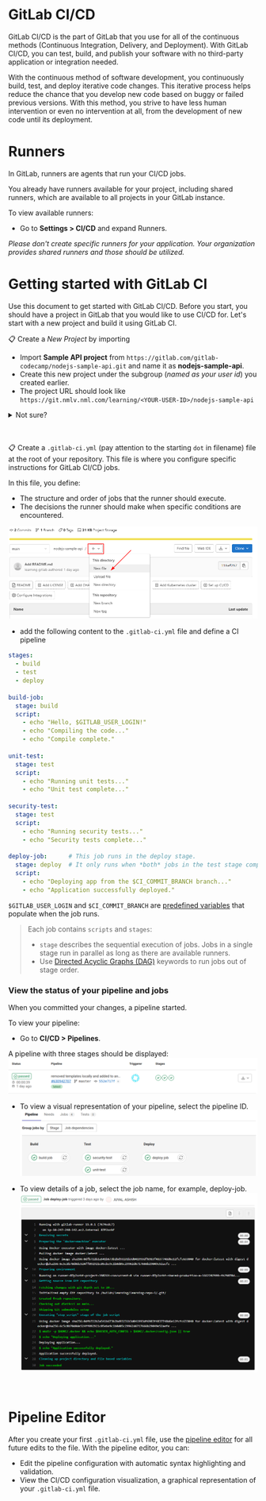 # GitLab CI/CD

GitLab CI/CD is the part of GitLab that you use for all of the continuous methods (Continuous Integration, Delivery, and Deployment). With GitLab CI/CD, you can test, build, and publish your software with no third-party application or integration needed.

With the continuous method of software development, you continuously build, test, and deploy iterative code changes. This iterative process helps reduce the chance that you develop new code based on buggy or failed previous versions. With this method, you strive to have less human intervention or even no intervention at all, from the development of new code until its deployment.

# Runners
In GitLab, runners are agents that run your CI/CD jobs.

You already have runners available for your project, including shared runners, which are available to all projects in your GitLab instance.

To view available runners:
  - Go to **Settings > CI/CD** and expand Runners.

_Please don't create specific runners for your application. Your organization provides shared runners and those should be utilized._

# Getting started with GitLab CI
Use this document to get started with GitLab CI/CD. Before you start, you should have a project in GitLab that you would like to use CI/CD for. Let's start with a new project and build it using GitLab CI.

📋 Create a _New Project_ by importing 
- Import **Sample API project** from `https://gitlab.com/gitlab-codecamp/nodejs-sample-api.git` and name it as **nodejs-sample-api**. 
- Create this new project under the subgroup (_named as your user id_) you created earlier.
- The project URL should look like `https://git.nmlv.nml.com/learning/<YOUR-USER-ID>/nodejs-sample-api`

<details>
  <summary>Not sure?</summary>
<br>

> Follow the instructions defined in the [Import Project](../import-project/README.md). Use the [Sample API Project](https://gitlab.com/gitlab-codecamp/nodejs-sample-api.git) as the `Git repository URL` for importing.

</details><br/>

<br/>


📋 Create a `.gitlab-ci.yml` (pay attention to the starting `dot` in filename) file at the root of your repository. This file is where you configure specific instructions for GitLab CI/CD jobs.

In this file, you define:
  - The structure and order of jobs that the runner should execute.
  - The decisions the runner should make when specific conditions are encountered.

![](/imgs/new-file-in-repo.png)

- add the following content to the `.gitlab-ci.yml` file and define a CI pipeline
```yaml
stages:
  - build
  - test
  - deploy

build-job:       
  stage: build
  script:
    - echo "Hello, $GITLAB_USER_LOGIN!"
    - echo "Compiling the code..."
    - echo "Compile complete."

unit-test:
  stage: test
  script: 
    - echo "Running unit tests..."
    - echo "Unit test complete..."

security-test:
  stage: test
  script:
    - echo "Running security tests..."
    - echo "Security tests complete..."  

deploy-job:      # This job runs in the deploy stage.
  stage: deploy  # It only runs when *both* jobs in the test stage complete successfully.
  script:    
    - echo "Deploying app from the $CI_COMMIT_BRANCH branch..."
    - echo "Application successfully deployed."
```

`$GITLAB_USER_LOGIN` and `$CI_COMMIT_BRANCH` are [predefined variables](https://docs.gitlab.com/ee/ci/variables/predefined_variables.html) that populate when the job runs.

>Each job contains `scripts` and `stages`:
>  - `stage` describes the sequential execution of jobs. Jobs in a single stage run in parallel as long as there are available runners.
>  - Use [Directed Acyclic Graphs (DAG)](https://docs.gitlab.com/ee/ci/directed_acyclic_graph/index.html) keywords to run jobs out of stage order.

### View the status of your pipeline and jobs
When you committed your changes, a pipeline started.

To view your pipeline:
  - Go to **CI/CD > Pipelines**.

  A pipeline with three stages should be displayed:
  ![](/imgs/three_stages_v15_4.png)
  
  - To view a visual representation of your pipeline, select the pipeline ID.
  ![](/imgs/pipeline-graph-15_4.png)

  - To view details of a job, select the job name, for example, deploy-job.
  ![](/imgs/job-details_15_4.png)
<br>

# Pipeline Editor
After you create your first `.gitlab-ci.yml` file, use the [pipeline editor](https://docs.gitlab.com/ee/ci/pipeline_editor/index.html) for all future edits to the file. With the pipeline editor, you can:

  - Edit the pipeline configuration with automatic syntax highlighting and validation.
  - View the CI/CD configuration visualization, a graphical representation of your `.gitlab-ci.yml` file.
